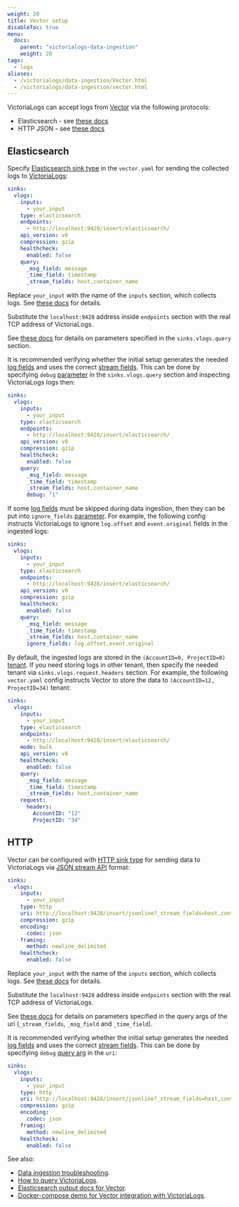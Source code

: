```yaml
---
weight: 20
title: Vector setup
disableToc: true
menu:
  docs:
    parent: "victorialogs-data-ingestion"
    weight: 20
tags:
  - logs
aliases:
  - /victorialogs/data-ingestion/Vector.html
  - /victorialogs/data-ingestion/vector.html
---
```


VictoriaLogs can accept logs from [Vector](https://vector.dev/) via the following protocols:

- Elasticsearch - see [these docs](#elasticsearch)
- HTTP JSON - see [these docs](#http)

## Elasticsearch

Specify [Elasticsearch sink type](https://vector.dev/docs/reference/configuration/sinks/elasticsearch/) in the `vector.yaml`
for sending the collected logs to [VictoriaLogs](https://docs.victoriametrics.com/victorialogs/):

```yaml
sinks:
  vlogs:
    inputs:
      - your_input
    type: elasticsearch
    endpoints:
      - http://localhost:9428/insert/elasticsearch/
    api_version: v8
    compression: gzip
    healthcheck:
      enabled: false
    query:
      _msg_field: message
      _time_field: timestamp
      _stream_fields: host,container_name
```

Replace `your_input` with the name of the `inputs` section, which collects logs. See [these docs](https://vector.dev/docs/reference/configuration/sources/) for details.

Substitute the `localhost:9428` address inside `endpoints` section with the real TCP address of VictoriaLogs.

See [these docs](https://docs.victoriametrics.com/victorialogs/data-ingestion/#http-parameters) for details on parameters specified
in the `sinks.vlogs.query` section.

It is recommended verifying whether the initial setup generates the needed [log fields](https://docs.victoriametrics.com/victorialogs/keyconcepts/#data-model)
and uses the correct [stream fields](https://docs.victoriametrics.com/victorialogs/keyconcepts/#stream-fields).
This can be done by specifying `debug` [parameter](https://docs.victoriametrics.com/victorialogs/data-ingestion/#http-parameters)
in the `sinks.vlogs.query` section and inspecting VictoriaLogs logs then:

```yaml
sinks:
  vlogs:
    inputs:
      - your_input
    type: elasticsearch
    endpoints:
      - http://localhost:9428/insert/elasticsearch/
    api_version: v8
    compression: gzip
    healthcheck:
      enabled: false
    query:
      _msg_field: message
      _time_field: timestamp
      _stream_fields: host,container_name
      debug: "1"
```

If some [log fields](https://docs.victoriametrics.com/victorialogs/keyconcepts/#data-model) must be skipped
during data ingestion, then they can be put into `ignore_fields` [parameter](https://docs.victoriametrics.com/victorialogs/data-ingestion/#http-parameters).
For example, the following config instructs VictoriaLogs to ignore `log.offset` and `event.original` fields in the ingested logs:

```yaml
sinks:
  vlogs:
    inputs:
      - your_input
    type: elasticsearch
    endpoints:
      - http://localhost:9428/insert/elasticsearch/
    api_version: v8
    compression: gzip
    healthcheck:
      enabled: false
    query:
      _msg_field: message
      _time_field: timestamp
      _stream_fields: host,container_name
      ignore_fields: log.offset,event.original
```

By default, the ingested logs are stored in the `(AccountID=0, ProjectID=0)` [tenant](https://docs.victoriametrics.com/victorialogs/keyconcepts/#multitenancy).
If you need storing logs in other tenant, then specify the needed tenant via `sinks.vlogs.request.headers` section.
For example, the following `vector.yaml` config instructs Vector to store the data to `(AccountID=12, ProjectID=34)` tenant:

```yaml
sinks:
  vlogs:
    inputs:
      - your_input
    type: elasticsearch
    endpoints:
      - http://localhost:9428/insert/elasticsearch/
    mode: bulk
    api_version: v8
    healthcheck:
      enabled: false
    query:
      _msg_field: message
      _time_field: timestamp
      _stream_fields: host,container_name
    request:
      headers:
        AccountID: "12"
        ProjectID: "34"
```

## HTTP

Vector can be configured with [HTTP sink type](https://vector.dev/docs/reference/configuration/sinks/http/)
for sending data to VictoriaLogs via [JSON stream API](https://docs.victoriametrics.com/victorialogs/data-ingestion/#json-stream-api) format:

```yaml
sinks:
  vlogs:
    inputs:
      - your_input
    type: http
    uri: http://localhost:9428/insert/jsonline?_stream_fields=host,container_name&_msg_field=message&_time_field=timestamp
    compression: gzip
    encoding:
      codec: json
    framing:
      method: newline_delimited
    healthcheck:
      enabled: false
```

Replace `your_input` with the name of the `inputs` section, which collects logs. See [these docs](https://vector.dev/docs/reference/configuration/sources/) for details.

Substitute the `localhost:9428` address inside `endpoints` section with the real TCP address of VictoriaLogs.

See [these docs](https://docs.victoriametrics.com/victorialogs/data-ingestion/#http-parameters) for details on parameters specified
in the query args of the uri (`_stream_fields`, `_msg_field` and `_time_field`).

It is recommended verifying whether the initial setup generates the needed [log fields](https://docs.victoriametrics.com/victorialogs/keyconcepts/#data-model)
and uses the correct [stream fields](https://docs.victoriametrics.com/victorialogs/keyconcepts/#stream-fields).
This can be done by specifying `debug` [query arg](https://docs.victoriametrics.com/victorialogs/data-ingestion/#http-parameters) in the `uri`:

```yaml
sinks:
  vlogs:
    inputs:
      - your_input
    type: http
    uri: http://localhost:9428/insert/jsonline?_stream_fields=host,container_name&_msg_field=message&_time_field=timestamp&debug=1
    compression: gzip
    encoding:
      codec: json
    framing:
      method: newline_delimited
    healthcheck:
      enabled: false
```

See also:

- [Data ingestion troubleshooting](https://docs.victoriametrics.com/victorialogs/data-ingestion/#troubleshooting).
- [How to query VictoriaLogs](https://docs.victoriametrics.com/victorialogs/querying/).
- [Elasticsearch output docs for Vector](https://vector.dev/docs/reference/configuration/sinks/elasticsearch/).
- [Docker-compose demo for Vector integration with VictoriaLogs](https://github.com/VictoriaMetrics/VictoriaLogs/tree/master/deployment/docker/victorialogs/vector).

